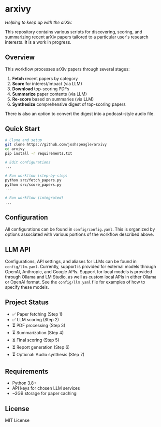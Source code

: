 # arxivy

*Helping to keep up with the arXiv.*

This repository contains various scripts for discovering, scoring, and summarizing recent arXiv papers tailored to a particular user's research interests. It is a work in progress.

## Overview

This workflow processes arXiv papers through several stages:

1. **Fetch** recent papers by category
2. **Score** for interest/impact (via LLM)
3. **Download** top-scoring PDFs
4. **Summarize** paper contents (via LLM)
5. **Re-score** based on summaries (via LLM)
6. **Synthesize** comprehensive digest of top-scoring papers

There is also an option to convert the digest into a podcast-style audio file.

## Quick Start

```bash
# Clone and setup
git clone https://github.com/joshspeagle/arxivy
cd arxivy
pip install -r requirements.txt

# Edit configurations
...

# Run workflow (step-by-step)
python src/fetch_papers.py
python src/score_papers.py
...

# Run workflow (integrated)
...
```

## Configuration

All configurations can be found in `config/config.yaml`. This is organized by options associated with various portions of the workflow described above.

## LLM API

Configurations, API settings, and aliases for LLMs can be found in `config/llm.yaml`. Currently, support is provided for external models through OpenAI, Anthropic, and Google APIs. Support for local models is provided through Ollama and LM Studio, as well as custom local APIs in either Ollama or OpenAI format. See the `config/llm.yaml` file for examples of how to specify these models.

## Project Status

- ✅ Paper fetching (Step 1)
- ✅ LLM scoring (Step 2)
- ⏳ PDF processing (Step 3)
- ⏳ Summarization (Step 4)
- ⏳ Final scoring (Step 5)
- ⏳ Report generation (Step 6)
- ⏳ Optional: Audio synthesis (Step 7)

## Requirements

- Python 3.8+
- API keys for chosen LLM services
- ~2GB storage for paper caching

## License

MIT License